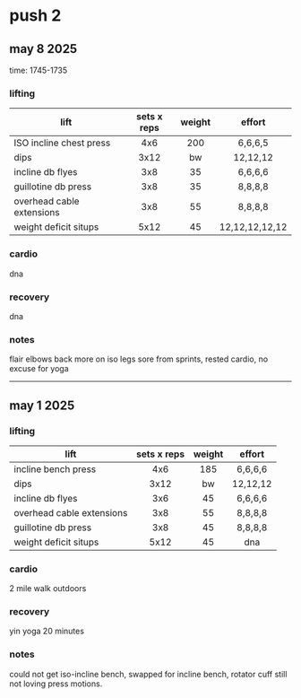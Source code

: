 # push 2

## may 8 2025 
time: 1745-1735

### lifting

| lift                  | sets x reps | weight | effort |
|-----------------------|:-----------:|:------:|:------:|
| ISO incline chest press | 4x6 | 200 | 6,6,6,5 |
| dips | 3x12 | bw | 12,12,12 |
| incline db flyes | 3x8 | 35 | 6,6,6,6 |
| guillotine db press | 3x8 | 35 | 8,8,8,8 |
| overhead cable extensions | 3x8 | 55 | 8,8,8,8 |
| weight deficit situps | 5x12 | 45 | 12,12,12,12,12 |

### cardio
dna

### recovery
dna

### notes
flair elbows back more on iso
legs sore from sprints, rested cardio, no excuse for yoga

---

## may 1 2025
### lifting

| lift                  | sets x reps | weight | effort |
|-----------------------|:-----------:|:------:|:------:|
| incline bench press | 4x6 | 185 | 6,6,6,6 |
| dips | 3x12 | bw | 12,12,12 |
| incline db flyes | 3x6 | 45 | 6,6,6,6 |
| overhead cable extensions | 3x8 | 55 | 8,8,8,8 |
| guillotine db press | 3x8 | 45 | 8,8,8,8 |
| weight deficit situps | 5x12 | 45 | dna |

### cardio
2 mile walk outdoors

### recovery

yin yoga 20 minutes

### notes
could not get iso-incline bench, swapped for incline bench, rotator cuff still not loving press motions.
